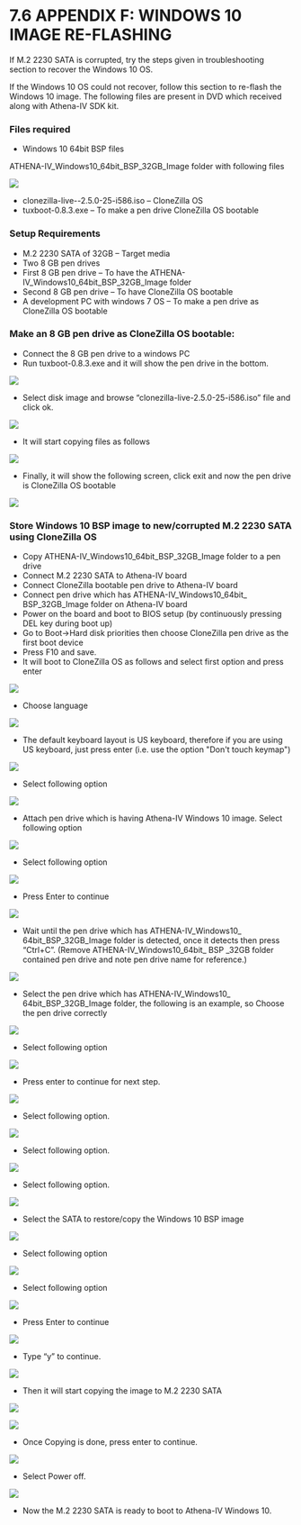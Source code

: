 # 7.6 APPENDIX F: WINDOWS 10 IMAGE RE-FLASHING

If M.2 2230 SATA is corrupted, try the steps given in troubleshooting section to recover the Windows 10 OS.&#x20;

If the Windows 10 OS could not recover, follow this section to re-flash the Windows 10 image. The following files are present in DVD which received along with Athena-IV SDK kit.

### **Files required**&#xD;

* Windows 10 64bit BSP files

&#x20;       ATHENA-IV\_Windows10\_64bit\_BSP\_32GB\_Image folder with following files

![](broken-reference)

* clonezilla-live--2.5.0-25-i586.iso – CloneZilla OS&#x20;
* tuxboot-0.8.3.exe – To make a pen drive CloneZilla OS bootable&#x20;

### **Setup Requirements**&#xD;

* M.2 2230 SATA of 32GB – Target media&#x20;
* Two 8 GB pen drives&#x20;
* First 8 GB pen drive – To have the ATHENA-IV\_Windows10\_64bit\_BSP\_32GB\_Image folder&#x20;
* Second 8 GB pen drive – To have CloneZilla OS bootable&#x20;
* A development PC with windows 7 OS – To make a pen drive as CloneZilla OS bootable&#x20;

### **Make an 8 GB pen drive as CloneZilla OS bootable:**&#xD;

* Connect the 8 GB pen drive to a windows PC &#x20;
* Run tuxboot-0.8.3.exe and it will show the pen drive in the bottom.

![](broken-reference)

* Select disk image and browse “clonezilla-live-2.5.0-25-i586.iso” file and click ok.&#x20;

![](broken-reference)

* It will start copying files as follows&#x20;

![](broken-reference)

* Finally, it will show the following  screen, click exit and now the pen drive is CloneZilla OS bootable

![](broken-reference)

### **Store Windows 10 BSP image to new/corrupted M.2 2230 SATA using CloneZilla OS**&#xD;

* Copy ATHENA-IV\_Windows10\_64bit\_BSP\_32GB\_Image folder to a pen drive&#x20;
* Connect M.2 2230 SATA to Athena-IV board&#x20;
* Connect CloneZilla bootable pen drive to Athena-IV board
* Connect pen drive which has ATHENA-IV\_Windows10\_64bit\_ BSP\_32GB\_Image folder on Athena-IV board
* Power on the board and boot to BIOS setup (by continuously  pressing DEL key during boot up)
* Go to  Boot->Hard disk priorities then choose CloneZilla pen drive as the first  boot device&#x20;
* Press F10 and save.
* It will boot to CloneZilla OS as follows and select first option and press enter

![](broken-reference)

* Choose language

![](broken-reference)

* The default keyboard layout is US keyboard, therefore if you are using US keyboard, just press enter (i.e. use the option "Don't touch keymap")

![](broken-reference)

* Select following option&#x20;

![](broken-reference)

* Attach pen drive which is having Athena-IV Windows 10 image. Select following option&#x20;

![](broken-reference)

* Select following option&#x20;

![](broken-reference)

* Press Enter to continue

&#x20;

![](broken-reference)

* Wait until the pen drive which has ATHENA-IV\_Windows10\_ 64bit\_BSP\_32GB\_Image folder is detected, once it detects then press “Ctrl+C”. (Remove ATHENA-IV\_Windows10\_64bit\_ BSP \_32GB folder contained pen drive and note pen drive name for reference.)&#x20;

![](broken-reference)

* Select the pen drive which has ATHENA-IV\_Windows10\_ 64bit\_BSP\_32GB\_Image folder, the following is an example, so Choose the pen drive correctly &#x20;

![](broken-reference)

* Select following option&#x20;

![](broken-reference)

* Press enter to continue for next step.

![](broken-reference)

* Select following option.

![](broken-reference)

* Select following option.

![](broken-reference)

* Select following option.

![](broken-reference)

* Select the SATA to restore/copy the Windows 10 BSP image&#x20;

![](broken-reference)

* Select following option

![](broken-reference)

* Select following option&#x20;

![](broken-reference)

* Press Enter to continue

![](broken-reference)

* Type “y” to continue.

![](broken-reference)

* Then it will start copying the image to M.2 2230 SATA

![](broken-reference)

![](broken-reference)

* Once Copying is done, press enter to continue.

![](broken-reference)

* Select Power off.

![](broken-reference)

* Now the M.2 2230 SATA is ready to boot to Athena-IV Windows 10.&#x20;













